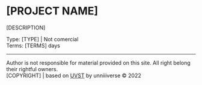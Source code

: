 # [PROJECT NAME]
<!-- ![[COVER]](https://unniiiverse.github.io/static/cdn/img/[PROJECT_NAME]/cover.png) -->

[DESCRIPTION]

Type: [TYPE] | Not comercial <br>
Terms: [TERMS] days <br>

<hr>

Author is not responsible for material provided on this site. All right belong their rightful owners. <br>
[COPYRIGHT] | based on [UVST](https://github.com/unniiiverse/UVST) by unniiiverse ©️ 2022